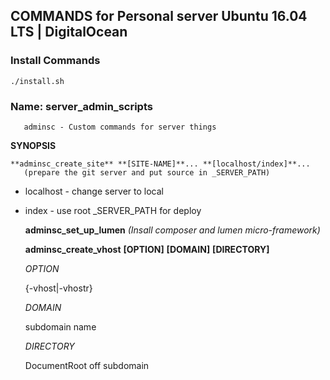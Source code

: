 ## COMMANDS for Personal server  Ubuntu 16.04 LTS | DigitalOcean ##

### Install Commands ###

    ./install.sh


### Name: server_admin_scripts
       adminsc - Custom commands for server things

**SYNOPSIS**

	**adminsc_create_site** **[SITE-NAME]**... **[localhost/index]**...
       (prepare the git server and put source in _SERVER_PATH)

 - localhost - change server to local 	
 - index - use root _SERVER_PATH for
   deploy

	**adminsc_set_up_lumen** 
	*(Insall composer and lumen micro-framework)*

	**adminsc_create_vhost**  **[OPTION]** **[DOMAIN]** **[DIRECTORY]**
	
	*OPTION*
	
	{-vhost|-vhostr}	
		
	*DOMAIN*
	
	subdomain name 		
	
	*DIRECTORY*
	
	DocumentRoot off subdomain
